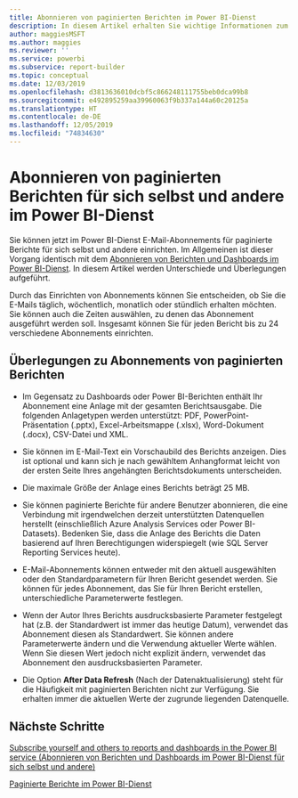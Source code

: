 ```yaml
---
title: Abonnieren von paginierten Berichten im Power BI-Dienst
description: In diesem Artikel erhalten Sie wichtige Informationen zum Abonnieren von paginierten Berichten im Power BI-Dienst.
author: maggiesMSFT
ms.author: maggies
ms.reviewer: ''
ms.service: powerbi
ms.subservice: report-builder
ms.topic: conceptual
ms.date: 12/03/2019
ms.openlocfilehash: d3813636010dcbf5c866248111755beb0dca99b8
ms.sourcegitcommit: e492895259aa39960063f9b337a144a60c20125a
ms.translationtype: HT
ms.contentlocale: de-DE
ms.lasthandoff: 12/05/2019
ms.locfileid: "74834630"
---
```

# <a name="subscribe-yourself-and-others-to-paginated-reports-in-the-power-bi-service"></a>Abonnieren von paginierten Berichten für sich selbst und andere im Power BI-Dienst 

Sie können jetzt im Power BI-Dienst E-Mail-Abonnements für paginierte Berichte für sich selbst und andere einrichten. Im Allgemeinen ist dieser Vorgang identisch mit dem [Abonnieren von Berichten und Dashboards im Power BI-Dienst](end-user-subscribe.md). In diesem Artikel werden Unterschiede und Überlegungen aufgeführt. 

Durch das Einrichten von Abonnements können Sie entscheiden, ob Sie die E-Mails täglich, wöchentlich, monatlich oder stündlich erhalten möchten. Sie können auch die Zeiten auswählen, zu denen das Abonnement ausgeführt werden soll. Insgesamt können Sie für jeden Bericht bis zu 24 verschiedene Abonnements einrichten. 

## <a name="considerations-for-paginated-report-subscriptions"></a>Überlegungen zu Abonnements von paginierten Berichten 

- Im Gegensatz zu Dashboards oder Power BI-Berichten enthält Ihr Abonnement eine Anlage mit der gesamten Berichtsausgabe.  Die folgenden Anlagetypen werden unterstützt: PDF, PowerPoint-Präsentation (.pptx), Excel-Arbeitsmappe (.xlsx), Word-Dokument (.docx), CSV-Datei und XML.

- Sie können im E-Mail-Text ein Vorschaubild des Berichts anzeigen.  Dies ist optional und kann sich je nach gewähltem Anhangformat leicht von der ersten Seite Ihres angehängten Berichtsdokuments unterscheiden. 

- Die maximale Größe der Anlage eines Berichts beträgt 25 MB. 

- Sie können paginierte Berichte für andere Benutzer abonnieren, die eine Verbindung mit irgendwelchen derzeit unterstützten Datenquellen herstellt (einschließlich Azure Analysis Services oder Power BI-Datasets). Bedenken Sie, dass die Anlage des Berichts die Daten basierend auf Ihren Berechtigungen widerspiegelt (wie SQL Server Reporting Services heute). 

- E-Mail-Abonnements können entweder mit den aktuell ausgewählten oder den Standardparametern für Ihren Bericht gesendet werden.  Sie können für jedes Abonnement, das Sie für Ihren Bericht erstellen, unterschiedliche Parameterwerte festlegen. 

- Wenn der Autor Ihres Berichts ausdrucksbasierte Parameter festgelegt hat (z.B. der Standardwert ist immer das heutige Datum), verwendet das Abonnement diesen als Standardwert. Sie können andere Parameterwerte ändern und die Verwendung aktueller Werte wählen. Wenn Sie diesen Wert jedoch nicht explizit ändern, verwendet das Abonnement den ausdrucksbasierten Parameter.

- Die Option **After Data Refresh** (Nach der Datenaktualisierung) steht für die Häufigkeit mit paginierten Berichten nicht zur Verfügung. Sie erhalten immer die aktuellen Werte der zugrunde liegenden Datenquelle. 

## <a name="next-steps"></a>Nächste Schritte

[Subscribe yourself and others to reports and dashboards in the Power BI service (Abonnieren von Berichten und Dashboards im Power BI-Dienst für sich selbst und andere)](../service-report-subscribe.md)

[Paginierte Berichte im Power BI-Dienst](end-user-paginated-report.md)

